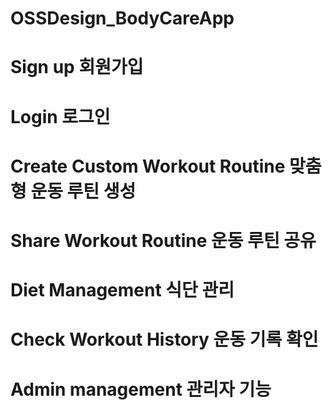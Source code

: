 # OSSDesign_BodyCareApp

# Sign up                                 회원가입
# Login                                   로그인
# Create Custom Workout Routine           맞춤형 운동 루틴 생성
# Share Workout Routine                   운동 루틴 공유
# Diet Management                         식단 관리
# Check Workout History                   운동 기록 확인
# Admin management                        관리자 기능
